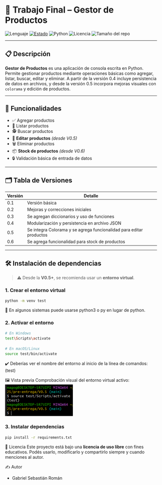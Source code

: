 # 🔨 Trabajo Final – Gestor de Productos

![Lenguaje](https://img.shields.io/github/languages/top/MagoGaro/TalentoTech-Python-2025) [![Estado](https://img.shields.io/badge/estado-activo-brightgreen)](https://github.com/MagoGaro/TalentoTech-Python-2025) ![Python](https://img.shields.io/badge/python-3.13+-blue.svg) ![Licencia](https://img.shields.io/badge/licencia-uso%20libre-brightgreen) ![Tamaño del repo](https://img.shields.io/github/repo-size/MagoGaro/TalentoTech-Python-2025)

---

## 📋 Descripción

**Gestor de Productos** es una aplicación de consola escrita en Python. Permite gestionar productos mediante operaciones básicas como agregar, listar, buscar, editar y eliminar. A partir de la versión 0.4 incluye persistencia de datos en archivos, y desde la versión 0.5 incorpora mejoras visuales con `colorama` y edición de productos.

---

## 🚀 Funcionalidades

- ✅ Agregar productos
- 📃 Listar productos
- 🕵️ Buscar productos
- 📝 **Editar productos** *(desde V0.5)*
- 🗑️ Eliminar productos
- 📦 **Stock de productos**  *(desde V0.6)*
- 🔒 Validación básica de entrada de datos

---

## 🗂️ Tabla de Versiones

| Versión | Detalle                                                             |
|---------|---------------------------------------------------------------------|
| 0.1     | Versión básica                                                      |
| 0.2     | Mejoras y correcciones iniciales                                   |
| 0.3     | Se agregan diccionarios y uso de funciones                         |
| 0.4     | Modularización y persistencia en archivo JSON                      |
| 0.5     | Se integra Colorama y se agrega funcionalidad para editar productos |
| 0.6     | Se agrega funcionalidad para stock de productos |

---

## 🛠 Instalación de dependencias

> ⚠️ Desde la **V0.5+**, se recomienda usar un **entorno virtual**.

### 1. Crear el entorno virtual

```bash
python -m venv test
```
📌 En algunos sistemas puede usarse python3 o py en lugar de python.

### 2. Activar el entorno

```bash
# En Windows
test\Scripts\activate

# En macOS/Linux
source test/bin/activate
```
✔️ Deberías ver el nombre del entorno al inicio de la línea de comandos: (test)

🖼️ Vista previa
Comprobación visual del entorno virtual activo:
<br>
![Imagen de comprobación](img/comprobar_venv.png)
  
  ### 3. Instalar dependencias

  ```bash
pip install -r requirements.txt
```

📄 Licencia
Este proyecto está bajo una **licencia de uso libre** con fines educativos. Podés usarlo, modificarlo y compartirlo siempre y cuando menciones al autor.

✍️ Autor
- Gabriel Sebastián Román